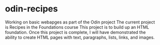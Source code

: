 # odin-recipes
Working on basic webapges as part of the Odin project
The current project is Recipes in the Foundations course
This project is to build up an HTML foundation.
Once this project is complete, I will have demonstrated the ability to create HTML pages with text, paragraphs, lists, links, and images.